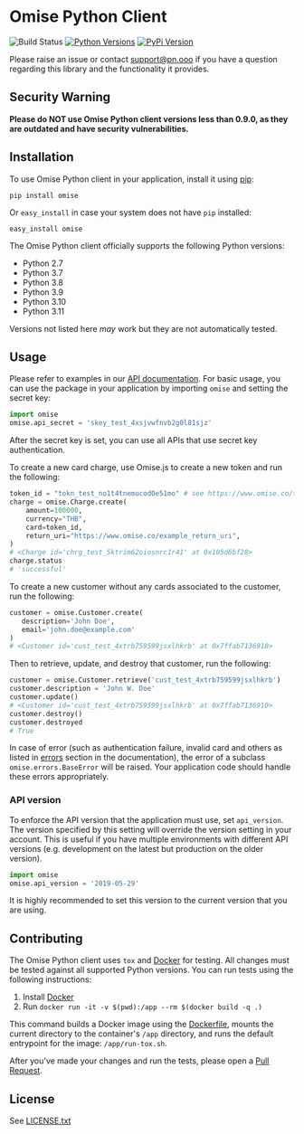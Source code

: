 # Omise Python Client

![Build Status](https://github.com/omise/omise-python/workflows/Python%20package/badge.svg?branch=master)
[![Python Versions](https://img.shields.io/pypi/pyversions/omise.svg?style=flat-square)](https://pypi.python.org/pypi/omise/)
[![PyPi Version](https://img.shields.io/pypi/v/omise.svg?style=flat-square)](https://pypi.python.org/pypi/omise/)

Please raise an issue or contact [support@pn.ooo](mailto:support@opn.ooo) if you have a question regarding this library and the functionality it provides.

## Security Warning

**Please do NOT use Omise Python client versions less than 0.9.0, as they are outdated and have security vulnerabilities.**


## Installation

To use Omise Python client in your application, install it using [pip](http://www.pip-installer.org/en/latest/index.html):

```
pip install omise
```

Or `easy_install` in case your system does not have `pip` installed:

```
easy_install omise
```

The Omise Python client officially supports the following Python versions:

* Python 2.7
* Python 3.7
* Python 3.8
* Python 3.9
* Python 3.10
* Python 3.11

Versions not listed here _may_ work but they are not automatically tested.

## Usage

Please refer to examples in our [API documentation](https://docs.opn.ooo/).
For basic usage, you can use the package in your application by importing `omise` and setting the secret key:

```python
import omise
omise.api_secret = 'skey_test_4xsjvwfnvb2g0l81sjz'
```

After the secret key is set, you can use all APIs that use secret key authentication.

To create a new card charge, use Omise.js to create a new token and run the following:

``` python
token_id = "tokn_test_no1t4tnemucod0e51mo" # see https://www.omise.co/tokens-api#create
charge = omise.Charge.create(
    amount=100000,
    currency="THB",
    card=token_id,
    return_uri="https://www.omise.co/example_return_uri",
)
# <Charge id='chrg_test_5ktrim62oiosnrc1r41' at 0x105d6bf28>
charge.status
# 'successful'
```

To create a new customer without any cards associated to the customer, run the following:

```python
customer = omise.Customer.create(
   description='John Doe',
   email='john.doe@example.com'
)
# <Customer id='cust_test_4xtrb759599jsxlhkrb' at 0x7ffab7136910>
```

Then to retrieve, update, and destroy that customer, run the following:

```python
customer = omise.Customer.retrieve('cust_test_4xtrb759599jsxlhkrb')
customer.description = 'John W. Doe'
customer.update()
# <Customer id='cust_test_4xtrb759599jsxlhkrb' at 0x7ffab7136910>
customer.destroy()
customer.destroyed
# True
```

In case of error (such as authentication failure, invalid card and others as listed in [errors](https://docs.opn.ooo/api-errors) section in the documentation), the error of a subclass `omise.errors.BaseError` will be raised.
Your application code should handle these errors appropriately.

### API version

To enforce the API version that the application must use, set `api_version`.
The version specified by this setting will override the version setting in your account.
This is useful if you have multiple environments with different API versions (e.g. development on the latest but production on the older version).

```python
import omise
omise.api_version = '2019-05-29'
```

It is highly recommended to set this version to the current version that you are using.

## Contributing

The Omise Python client uses `tox` and [Docker](https://docs.docker.com/) for testing.
All changes must be tested against all supported Python versions.
You can run tests using the following instructions:

1. Install [Docker](https://docs.docker.com/)
2. Run `docker run -it -v $(pwd):/app --rm $(docker build -q .)`

This command builds a Docker image using the [Dockerfile](Dockerfile), mounts the current directory to the container's `/app` directory, and runs the default entrypoint for the image: `/app/run-tox.sh`.

After you've made your changes and run the tests, please open a [Pull Request](https://github.com/omise/omise-python/pulls).

## License

See [LICENSE.txt](https://github.com/omise/omise-python/blob/master/LICENSE.txt)
